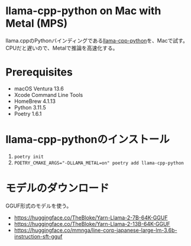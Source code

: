 # llama-cpp-python on Mac with Metal (MPS)
llama.cppのPythonバインディングである[llama-cpp-python](https://github.com/abetlen/llama-cpp-python)を、Macで試す。
CPUだと遅いので、Metalで推論を高速化する。

# Prerequisites
* macOS Ventura 13.6
* Xcode Command Line Tools
* HomeBrew 4.1.13
* Python 3.11.5
* Poetry 1.6.1

# llama-cpp-pythonのインストール
1. `poetry init`
2. `POETRY_CMAKE_ARGS="-DLLAMA_METAL=on" poetry add llama-cpp-python`

# モデルのダウンロード
GGUF形式のモデルを使う。

* https://huggingface.co/TheBloke/Yarn-Llama-2-7B-64K-GGUF
* https://huggingface.co/TheBloke/Yarn-Llama-2-13B-64K-GGUF
* https://huggingface.co/mmnga/line-corp-japanese-large-lm-3.6b-instruction-sft-gguf
